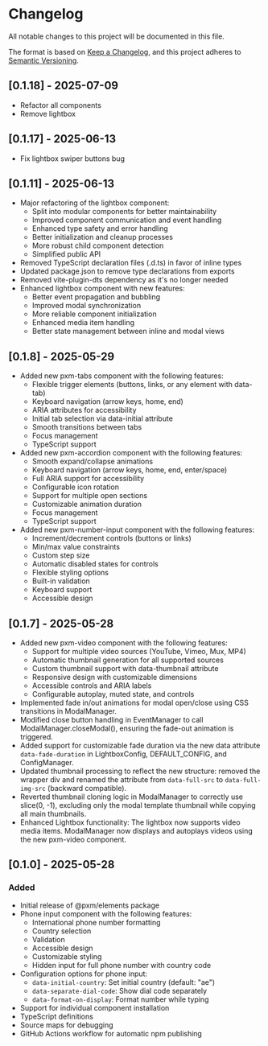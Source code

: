 # Changelog

All notable changes to this project will be documented in this file.

The format is based on [Keep a Changelog](https://keepachangelog.com/en/1.0.0/),
and this project adheres to [Semantic Versioning](https://semver.org/spec/v2.0.0.html).

## [0.1.18] - 2025-07-09
- Refactor all components
- Remove lightbox

## [0.1.17] - 2025-06-13
- Fix lightbox swiper buttons bug

## [0.1.11] - 2025-06-13
- Major refactoring of the lightbox component:
  - Split into modular components for better maintainability
  - Improved component communication and event handling
  - Enhanced type safety and error handling
  - Better initialization and cleanup processes
  - More robust child component detection
  - Simplified public API
- Removed TypeScript declaration files (.d.ts) in favor of inline types
- Updated package.json to remove type declarations from exports
- Removed vite-plugin-dts dependency as it's no longer needed
- Enhanced lightbox component with new features:
  - Better event propagation and bubbling
  - Improved modal synchronization
  - More reliable component initialization
  - Enhanced media item handling
  - Better state management between inline and modal views

## [0.1.8] - 2025-05-29
- Added new pxm-tabs component with the following features:
  - Flexible trigger elements (buttons, links, or any element with data-tab)
  - Keyboard navigation (arrow keys, home, end)
  - ARIA attributes for accessibility
  - Initial tab selection via data-initial attribute
  - Smooth transitions between tabs
  - Focus management
  - TypeScript support
- Added new pxm-accordion component with the following features:
  - Smooth expand/collapse animations
  - Keyboard navigation (arrow keys, home, end, enter/space)
  - Full ARIA support for accessibility
  - Configurable icon rotation
  - Support for multiple open sections
  - Customizable animation duration
  - Focus management
  - TypeScript support
- Added new pxm-number-input component with the following features:
  - Increment/decrement controls (buttons or links)
  - Min/max value constraints
  - Custom step size
  - Automatic disabled states for controls
  - Flexible styling options
  - Built-in validation
  - Keyboard support
  - Accessible design

## [0.1.7] - 2025-05-28
- Added new pxm-video component with the following features:
  - Support for multiple video sources (YouTube, Vimeo, Mux, MP4)
  - Automatic thumbnail generation for all supported sources
  - Custom thumbnail support with data-thumbnail attribute
  - Responsive design with customizable dimensions
  - Accessible controls and ARIA labels
  - Configurable autoplay, muted state, and controls
- Implemented fade in/out animations for modal open/close using CSS transitions in ModalManager.
- Modified close button handling in EventManager to call ModalManager.closeModal(), ensuring the fade-out animation is triggered.
- Added support for customizable fade duration via the new data attribute `data-fade-duration` in LightboxConfig, DEFAULT_CONFIG, and ConfigManager.
- Updated thumbnail processing to reflect the new structure: removed the wrapper div and renamed the attribute from `data-full-src` to `data-full-img-src` (backward compatible).
- Reverted thumbnail cloning logic in ModalManager to correctly use slice(0, -1), excluding only the modal template thumbnail while copying all main thumbnails.
- Enhanced Lightbox functionality: The lightbox now supports video media items. ModalManager now displays and autoplays videos using the new pxm-video component.

## [0.1.0] - 2025-05-28

### Added
- Initial release of @pxm/elements package
- Phone input component with the following features:
  - International phone number formatting
  - Country selection
  - Validation
  - Accessible design
  - Customizable styling
  - Hidden input for full phone number with country code
- Configuration options for phone input:
  - `data-initial-country`: Set initial country (default: "ae")
  - `data-separate-dial-code`: Show dial code separately
  - `data-format-on-display`: Format number while typing
- Support for individual component installation
- TypeScript definitions
- Source maps for debugging
- GitHub Actions workflow for automatic npm publishing 